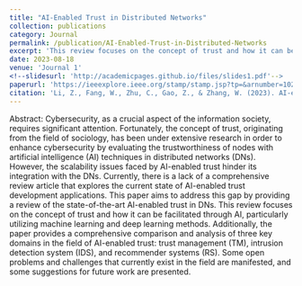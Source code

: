 ```yaml
---
title: "AI-Enabled Trust in Distributed Networks"
collection: publications
category: Journal
permalink: /publication/AI-Enabled-Trust-in-Distributed-Networks
excerpt: 'This review focuses on the concept of trust and how it can be facilitated through AI, particularly utilizing machine learning and deep learning methods. Additionally, the paper provides a comprehensive comparison and analysis of three key domains in the field of AI-enabled trust: trust management (TM), intrusion detection system (IDS), and recommender systems (RS). Some open problems and challenges that currently exist in the field are manifested, and some suggestions for future work are presented.'
date: 2023-08-18
venue: 'Journal 1'
<!--slidesurl: 'http://academicpages.github.io/files/slides1.pdf'-->
paperurl: 'https://ieeexplore.ieee.org/stamp/stamp.jsp?tp=&arnumber=10224236'
citation: 'Li, Z., Fang, W., Zhu, C., Gao, Z., & Zhang, W. (2023). AI-enabled trust in distributed networks. IEEE Access, 11, 88116-88134.'
---
```


Abstract:
Cybersecurity, as a crucial aspect of the information society, requires significant attention. Fortunately, the concept of trust, originating from the field of sociology, has been under extensive research in order to enhance cybersecurity by evaluating the trustworthiness of nodes with artificial intelligence (AI) techniques in distributed networks (DNs). However, the scalability issues faced by AI-enabled trust hinder its integration with the DNs. Currently, there is a lack of a comprehensive review article that explores the current state of AI-enabled trust development applications. This paper aims to address this gap by providing a review of the state-of-the-art AI-enabled trust in DNs. This review focuses on the concept of trust and how it can be facilitated through AI, particularly utilizing machine learning and deep learning methods. Additionally, the paper provides a comprehensive comparison and analysis of three key domains in the field of AI-enabled trust: trust management (TM), intrusion detection system (IDS), and recommender systems (RS). Some open problems and challenges that currently exist in the field are manifested, and some suggestions for future work are presented.
